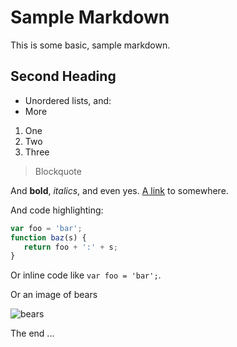 # Sample Markdown

This is some basic, sample markdown.

## Second Heading

 * Unordered lists, and:
 * More


1. One
2. Two
3. Three

> Blockquote

And **bold**, *italics*, and even yes. [A link](https://markdowntohtml.com) to somewhere.

And code highlighting:

```js
var foo = 'bar';
function baz(s) {
   return foo + ':' + s;
}
```

Or inline code like `var foo = 'bar';`.

Or an image of bears

![bears](http://placebear.com/200/200)

The end ...
